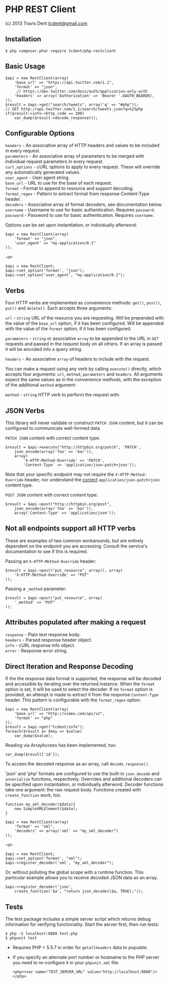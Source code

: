 PHP REST Client
===============
(c) 2013 Travis Dent <tcdent@gmail.com>

Installation
-----------

    $ php composer.phar require tcdent/php-restclient

Basic Usage
-----------

    $api = new RestClient(array(
        'base_url' => "https://api.twitter.com/1.1", 
        'format' => "json", 
         // https://dev.twitter.com/docs/auth/application-only-auth
        'headers' => array('Authorization' => 'Bearer '.OAUTH_BEARER), 
    ));
    $result = $api->get("search/tweets", array('q' => "#php"));
    // GET http://api.twitter.com/1.1/search/tweets.json?q=%23php
    if($result->info->http_code == 200)
        var_dump($result->decode_response());


Configurable Options
--------------------
`headers` - An associative array of HTTP headers and values to be included in every request.  
`parameters` - An associative array of parameters to be merged with individual request parameters in every request.  
`curl_options` - cURL options to apply to every request. These will override any automatically generated values.  
`user_agent` - User agent string.  
`base_url` - URL to use for the base of each request.  
`format` - Format to append to resource and support decoding.  
`format_regex` - Pattern to extract format from response Content-Type header.  
`decoders` - Associative array of format decoders, see documentation below.  
`username` - Username to use for basic authentication. Requires `password`.  
`password` - Password to use for basic authentication. Requires `username`.  

Options can be set upon instantiation, or individually afterword:

    $api = new RestClient(array(
        'format' => "json", 
        'user_agent' => "my-application/0.1"
    ));

-or-

    $api = new RestClient;
    $api->set_option('format', "json");
    $api->set_option('user_agent', "my-application/0.1");

Verbs
-----
Four HTTP verbs are implemented as convenience methods: `get()`, `post()`, `put()` and `delete()`. Each accepts three arguments:  

`url` - `string` URL of the resource you are requesting. Will be prepended with the value of the `base_url` option, if it has been configured. Will be appended with the value of the `format` option, if it has been configured.  

`parameters` - `string` or associative `array` to be appended to the URL in `GET` requests and passed in the request body on all others. If an array is passed it will be encoded into a query string.

`headers` - An associative `array` of headers to include with the request. 

You can make a request using any verb by calling `execute()` directly, which accepts four arguments: `url`, `method`, `parameters` and `headers`. All arguments expect the same values as in the convenience methods, with the exception of the additional `method` argument:

`method` - `string` HTTP verb to perform the request with. 


JSON Verbs
----------
This library will never validate or construct `PATCH JSON` content, but it can be configured to communicate well-formed data.

`PATCH JSON` content with correct content type:

    $result = $api->execute("http://httpbin.org/patch", 'PATCH',
        json_encode(array('foo' => 'bar')),
        array(
            'X-HTTP-Method-Override' => 'PATCH', 
            'Content-Type' => 'application/json-patch+json'));

Note that your specific endpoint may not require the `X-HTTP-Method-Override` header, nor understand the [correct](http://tools.ietf.org/html/rfc6902#section-6) `application/json-patch+json` content type. 

`POST JSON` content with correct content type:

    $result = $api->post("http://httpbin.org/post",
        json_encode(array('foo' => 'bar')),
        array('Content-Type' => 'application/json'));


Not all endpoints support all HTTP verbs
----------------------------------------
These are examples of two common workarounds, but are entirely dependent on the endpoint you are accessing. Consult the service's documentation to see if this is required. 

Passing an `X-HTTP-Method-Override` header:

    $result = $api->post("put_resource", array(), array(
        'X-HTTP-Method-Override' => "PUT"
    ));

Passing a `_method` parameter: 

    $result = $api->post("put_resource", array(
        '_method' => "PUT"
    ));


Attributes populated after making a request
-------------------------------------------
`response` - Plain text response body.  
`headers` - Parsed response header object.  
`info` - cURL response info object.  
`error` - Response error string.  


Direct Iteration and Response Decoding
--------------------------------------
If the the response data format is supported, the response will be decoded 
and accessible by iterating over the returned instance. When the `format` 
option is set, it will be used to select the decoder. If no `format` option 
is provided, an attempt is made to extract it from the response `Content-Type` 
header. This pattern is configurable with the `format_regex` option.

    $api = new RestClient(array(
        'base_url' => "http://vimeo.com/api/v2", 
        'format' => "php"
    ));
    $result = $api->get("tcdent/info");
    foreach($result as $key => $value)
        var_dump($value);

Reading via ArrayAccess has been implemented, too:

    var_dump($result['id']);

To access the decoded response as an array, call `decode_response()`.

'json' and 'php' formats are configured to use the built-in `json_decode` 
and `unserialize` functions, respectively. Overrides and additional 
decoders can be specified upon instantiation, or individually afterword. 
Decoder functions take one argument: the raw request body. Functions 
created with `create_function` work, too. 

    function my_xml_decoder($data){
        new SimpleXMLElement($data);
    }

    $api = new RestClient(array(
        'format' => "xml", 
        'decoders' => array('xml' => "my_xml_decoder")
    ));

-or-

    $api = new RestClient;
    $api->set_option('format', "xml");
    $api->register_decoder('xml', "my_xml_decoder");

Or, without polluting the global scope with a runtime function. This 
particular example allows you to receive decoded JSON data as an array.

    $api->register_decoder('json', 
        create_function('$a', "return json_decode(\$a, TRUE);"));


Tests
-----
The test package includes a simple server script which returns debug information for verifying functionality. Start the server first, then run tests:

    $ php -S localhost:8888 test.php
    $ phpunit test

* Requires PHP > 5.5.7 in order for `getallheaders` data to populate.
* If you specify an alternate port number or hostname to the PHP server you need to re-configure it in your `phpunit.xml` file:

    ```<php><var name="TEST_SERVER_URL" value="http://localhost:8888"/></php>```


